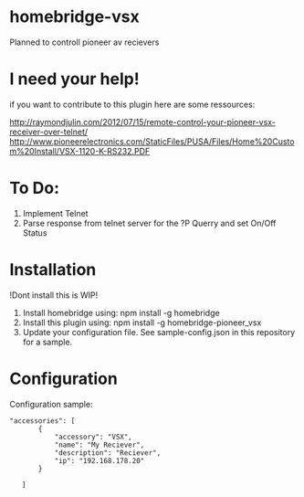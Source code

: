 # homebridge-vsx

Planned to controll pioneer av recievers

# I need your help!

if you want to contribute to this plugin here are some ressources:

http://raymondjulin.com/2012/07/15/remote-control-your-pioneer-vsx-receiver-over-telnet/
http://www.pioneerelectronics.com/StaticFiles/PUSA/Files/Home%20Custom%20Install/VSX-1120-K-RS232.PDF

# To Do:

1. Implement Telnet
2. Parse response from telnet server for the ?P Querry and set On/Off Status

# Installation

!Dont install this is WIP!

1. Install homebridge using: npm install -g homebridge
2. Install this plugin using: npm install -g homebridge-pioneer_vsx
3. Update your configuration file. See sample-config.json in this repository for a sample. 

# Configuration

Configuration sample:

 ```
"accessories": [
        {
            "accessory": "VSX",
            "name": "My Reciever",
            "description": "Reciever",
            "ip": "192.168.178.20"
        }

    ]
```
